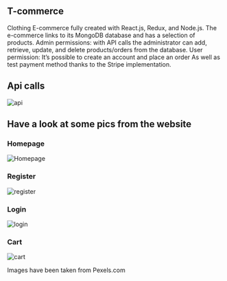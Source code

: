 ## T-commerce

Clothing E-commerce fully created with React.js, Redux, and Node.js.
The e-commerce links to its MongoDB database and has a selection of products.
Admin permissions: with API calls the administrator can add, retrieve, update, and delete products/orders from the database.
User permission: It’s possible to create an account and place an order As well as test payment method thanks to the Stripe implementation. 


## Api calls

![api](https://user-images.githubusercontent.com/91989821/150238934-0d1a001a-6a5e-4746-9405-b28d54edd624.png)

## Have a look at some pics from the website

### Homepage

![Homepage](https://user-images.githubusercontent.com/91989821/150238420-b6969151-1d57-4695-935c-ecd83402edbe.png)

### Register 

![register](https://user-images.githubusercontent.com/91989821/150238446-c0f35480-9fee-42b4-af53-312ff07480e6.png)

### Login 

![login](https://user-images.githubusercontent.com/91989821/150238452-63f9ab7a-f586-4828-966e-6684c1ee5da8.png)

### Cart

![cart](https://user-images.githubusercontent.com/91989821/150238775-e6e7b2fe-2538-42b8-b1f3-0e8f2cc375ae.png)

Images have been taken from Pexels.com
